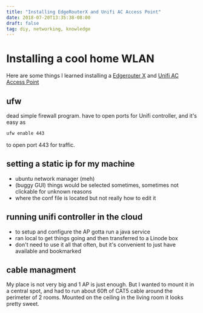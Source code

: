 ```yaml
---
title: "Installing EdgeRouterX and Unifi AC Access Point"
date: 2018-07-20T13:35:38-08:00
draft: false
tag: diy, networking, knowledge
---
```


# Installing a cool home WLAN
Here are some things I learned installing a [Edgerouter
X](https://www.ubnt.com/edgemax/edgerouter-x/) and [Unifi AC Access
Point](https://www.ubnt.com/unifi/unifi-ap-ac-lite/)

## ufw
dead simple firewall program. have to open ports for Unifi controller, and it's
easy as 
```sh
ufw enable 443
```
to open port 443 for traffic.

## setting a static ip for my machine
- ubuntu network manager (meh)
- (buggy GUI) things would be selected sometimes, sometimes not clickable for
  unknown reasons
- where the conf file is located but not really how to edit it

## running unifi controller in the cloud
- to setup and configure the AP gotta run a java service
- ran local to get things going and then transferred to a Linode box
- don't need to use it all that often, but it's convenient to just have
  available and bookmarked

## cable managment
My place is not very big and 1 AP is just enough. But I wanted to
mount it in a central spot, and had to run about 60ft of CAT5 cable around the
perimeter of 2 rooms. Mounted on the ceiling in the living room it looks pretty
sweet.
